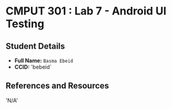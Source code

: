 # CMPUT 301 : Lab 7 - Android UI Testing

## Student Details

- **Full Name:** `Basma Ebeid`
- **CCID:** 'bebeid`

## References and Resources

'N/A'

